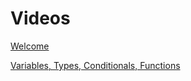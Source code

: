 # Videos

[Welcome](https://youtu.be/MKQ_ja78lI8)

[Variables, Types, Conditionals, Functions](https://youtu.be/1NiOjKtcxKQ)
